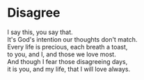 # Disagree

I say this, you say that.  
It's God's intention our thoughts don't match.  
Every life is precious, each breath a toast,  
to you, and I, and those we love most.  
And though I fear those disagreeing days,  
it is you, and my life, that I will love always.  

